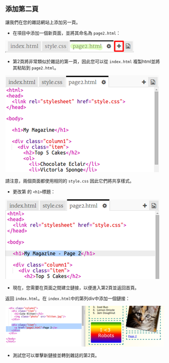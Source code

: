 ## 添加第二頁

讓我們在您的雜誌網站上添加另一頁。

+ 在項目中添加一個新頁面，並將其命名為 `page2.html`：

![截圖](images/magazine-page2.png)

+ 第2頁將非常類似於雜誌的第一頁，因此您可以從 `index.html` 複製html並將其粘貼到 `page2.html`。

![截圖](images/magazine-page2-html.png)

請注意，兩個頁面都使用相同的 `style.css` 因此它們將共享樣式。

+ 更改第</code> 的 `<h1>`標題：

![截圖](images/magazine-page2-h1.png)

+ 現在，您需要在頁面之間建立鏈接，以便進入第2頁並返回首頁。

返回 `index.html`。在 `index.html`中的第列div中添加一個鏈接：</p>

<p><img src="images/magazine-page2-link.png" alt="截圖" /></p>

<ul>
<li>測試您可以單擊新鏈接並轉到雜誌的第2頁。</li>
</ul>